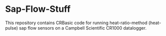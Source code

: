 
# Sap-Flow-Stuff

This repository contains CRBasic code for running heat-ratio-method (heat-pulse) sap flow sensors on a Campbell Scientific CR1000 datalogger.

